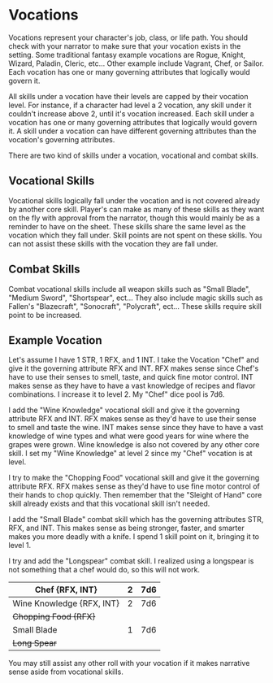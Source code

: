 # Vocations

Vocations represent your character's job, class, or life path. You should check with your narrator to make sure that your vocation exists in the setting. Some traditional fantasy example vocations are Rogue, Knight, Wizard, Paladin, Cleric, etc... Other example include Vagrant, Chef, or Sailor. Each vocation has one or many governing attributes that logically would govern it.

All skills under a vocation have their levels are capped by their vocation level. For instance, if a character had level a 2 vocation, any skill under it couldn't increase above 2, until it's vocation increased. Each skill under a vocation has one or many governing attributes that logically would govern it. A skill under a vocation can have different governing attributes than the vocation's governing attributes.

There are two kind of skills under a vocation, vocational and combat skills.

## Vocational Skills

Vocational skills logically fall under the vocation and is not covered already by another core skill. Player's can make as many of these skills as they want on the fly with approval from the narrator, though this would mainly be as a reminder to have on the sheet. These skills share the same level as the vocation which they fall under. Skill points are not spent on these skills. You can not assist these skills with the vocation they are fall under.

## Combat Skills

Combat vocational skills include all weapon skills such as "Small Blade", "Medium Sword", "Shortspear", ect... They also include magic skills such as Fallen's "Blazecraft", "Sonocraft", "Polycraft", ect... These skills require skill point to be increased.

## Example Vocation

Let's assume I have 1 STR, 1 RFX, and 1 INT. I take the Vocation "Chef" and give it the governing attribute RFX and INT. RFX makes sense since Chef's have to use their senses to smell, taste, and quick fine motor control. INT makes sense as they have to have a vast knowledge of recipes and flavor combinations. I increase it to level 2. My "Chef" dice pool is 7d6.

I add the "Wine Knowledge" vocational skill and give it the governing attribute RFX and INT. RFX makes sense as they'd have to use their sense to smell and taste the wine. INT makes sense since they have to have a vast knowledge of wine types and what were good years for wine where the grapes were grown. Wine knowledge is also not covered by any other core skill. I set my "Wine Knowledge" at level 2 since my "Chef" vocation is at level.

I try to make the "Chopping Food" vocational skill and give it the governing attribute RFX. RFX makes sense as they'd have to use fine motor control of their hands to chop quickly. Then remember that the "Sleight of Hand" core skill already exists and that this vocational skill isn't needed.

I add the "Small Blade" combat skill which has the governing attributes STR, RFX, and INT. This makes sense as being stronger, faster, and smarter makes you more deadly with a knife. I spend 1 skill point on it, bringing it to level 1.

I try and add the "Longspear" combat skill. I realized using a longspear is not something that a chef would do, so this will not work.

| Chef {RFX, INT}           | 2 | 7d6 |
| -------------------------- | :-: | :-: |
| Wine Knowledge {RFX, INT} | 2 | 7d6 |
| ~~Chopping Food {RFX}~~   |  |    |
| Small Blade                | 1 | 7d6 |
| ~~Long Spear~~            |  |    |

You may still assist any other roll with your vocation if it makes narrative sense aside from vocational skills.

